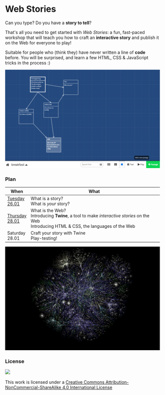 # Web Stories

Can you type? Do you have a **story to tell**?

That's all you need to get started with *Web Stories*: a fun, fast-paced workshop that will teach you how to craft an **interactive story** and publish it on the Web for everyone to play!

Suitable for people who (think they) have never written a line of **code** before. You will be surprised, and learn a few HTML, CSS & JavaScript tricks in the process :)

[![](assets/twine-map.png)](twine)

### Plan

When | What
---- | ----
[Tuesday<br>26.01](sessions/01) | What is a story? <br>What is *your* story?
[Thursday<br>28.01](sessions/02) | What is the Web?<br> Introducing **Twine**, a tool to make *interactive stories* on the Web <br>Introducing HTML & CSS, the languages of the Web
Saturday<br>28.01 | Craft your story with Twine <br>Play-testing!

[![](assets/web-graph.gif)](https://en.wikipedia.org/wiki/File:Internet_map_plain_1024.png)

### License

[![](https://i.creativecommons.org/l/by-nc-sa/4.0/88x31.png)](http://creativecommons.org/licenses/by-nc-sa/4.0)

This work is licensed under a [Creative Commons Attribution-NonCommercial-ShareAlike 4.0 International License ](http://creativecommons.org/licenses/by-nc-sa/4.0)